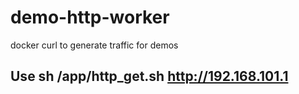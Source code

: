 # demo-http-worker
docker curl to generate traffic for demos
## Use sh /app/http_get.sh http://192.168.101.1
